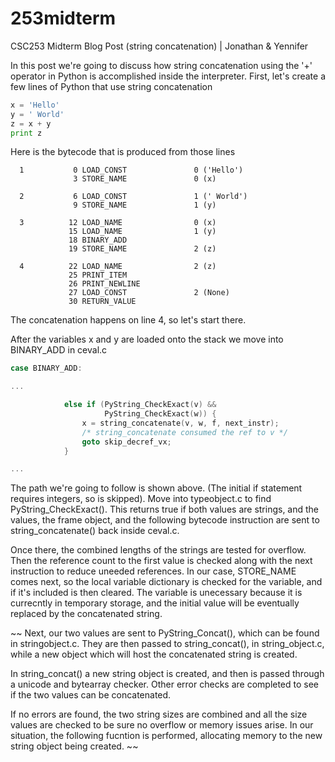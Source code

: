 253midterm
==========

CSC253 Midterm Blog Post (string concatenation) | Jonathan &amp; Yennifer

In this post we're going to discuss how string concatenation using the '+' operator in Python is accomplished inside the interpreter. First, let's create a few lines of Python that use string concatenation 

```python
x = 'Hello'
y = ' World'
z = x + y
print z
```

Here is the bytecode that is produced from those lines

```
  1           0 LOAD_CONST               0 ('Hello')
              3 STORE_NAME               0 (x)

  2           6 LOAD_CONST               1 (' World')
              9 STORE_NAME               1 (y)

  3          12 LOAD_NAME                0 (x)
             15 LOAD_NAME                1 (y)
             18 BINARY_ADD          
             19 STORE_NAME               2 (z)

  4          22 LOAD_NAME                2 (z)
             25 PRINT_ITEM          
             26 PRINT_NEWLINE       
             27 LOAD_CONST               2 (None)
             30 RETURN_VALUE  
```

The concatenation happens on line 4, so let's start there.

After the variables x and y are loaded onto the stack we move into BINARY_ADD in ceval.c

```c
case BINARY_ADD:

...

            else if (PyString_CheckExact(v) &&
                     PyString_CheckExact(w)) {
                x = string_concatenate(v, w, f, next_instr);
                /* string_concatenate consumed the ref to v */
                goto skip_decref_vx;
            }

...

```

The path we're going to follow is shown above. (The initial if statement requires integers, so is skipped). Move into typeobject.c to find PyString_CheckExact(). This returns true if both values are strings, and the values, the frame object, and the following bytecode instruction are sent to string_concatenate() back inside ceval.c.

Once there, the combined lengths of the strings are tested for overflow. Then the reference count to the first value is checked along with the next instruction to reduce uneeded references. In our case, STORE_NAME comes next, so the local variable dictionary is checked for the variable, and if it's included is then cleared. The variable is unecessary because it is currecntly in temporary storage, and the initial value will be eventually replaced by the concatenated string.


~~
Next, our two values are sent to PyString_Concat(), which can be found in stringobject.c.
They are then passed to string_concat(), in string_object.c, while a new object which will host the concatenated string is created.

In string_concat() a new string object is created, and then is passed through a unicode and bytearray checker. Other error checks are completed to see if the two values can be concatenated.

If no errors are found, the two string sizes are combined and all the size values are checked to be sure no overflow or memory issues arise. In our situation, the following fucntion is performed, allocating memory to the new string object being created.
~~

